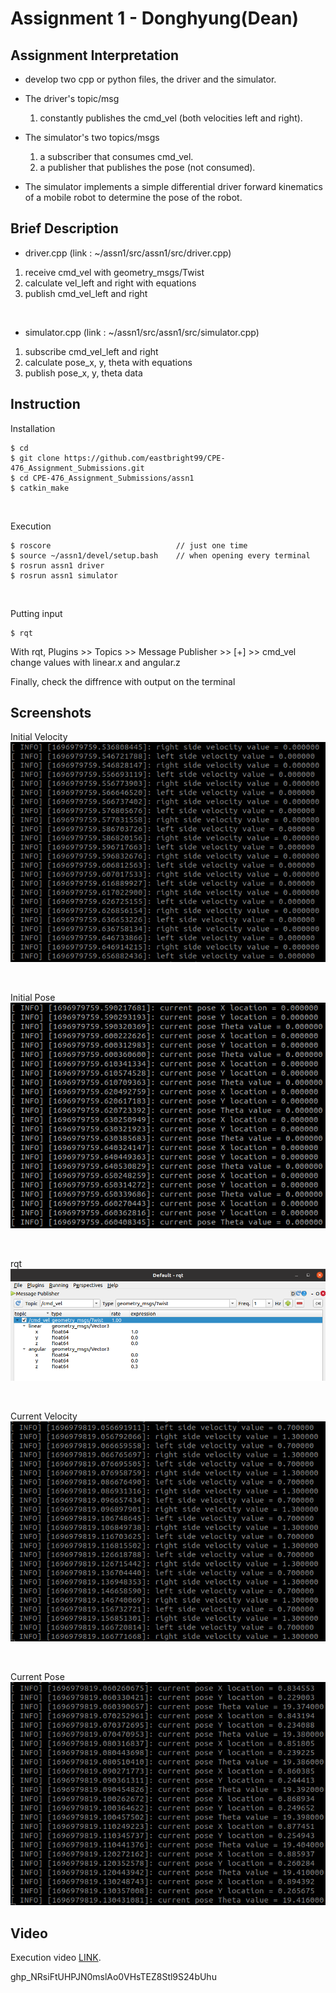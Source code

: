 # Assignment 1 - Donghyung(Dean)

## Assignment Interpretation
* develop two cpp or python files, the driver and the simulator.

* The driver's topic/msg 
    1) constantly publishes the cmd_vel (both velocities left and right). 

* The simulator's two topics/msgs 
    1) a subscriber that consumes cmd_vel.
    1) a publisher that publishes the pose (not consumed).

* The simulator implements a simple differential driver forward kinematics of a mobile robot to determine the pose of the robot.

## Brief Description
* driver.cpp (link : ~/assn1/src/assn1/src/driver.cpp)
1. receive cmd_vel with geometry_msgs/Twist
2. calculate vel_left and right with equations
3. publish cmd_vel_left and right

<br/>

* simulator.cpp (link : ~/assn1/src/assn1/src/simulator.cpp)
1. subscribe cmd_vel_left and right
2. calculate pose_x, y, theta with equations
3. publish pose_x, y, theta data

## Instruction
Installation
```
$ cd
$ git clone https://github.com/eastbright99/CPE-476_Assignment_Submissions.git
$ cd CPE-476_Assignment_Submissions/assn1
$ catkin_make
```

<br/>

Execution
```
$ roscore                            // just one time
$ source ~/assn1/devel/setup.bash    // when opening every terminal
$ rosrun assn1 driver
$ rosrun assn1 simulator
```

<br/>

Putting input
```
$ rqt
```
With rqt, Plugins >> Topics >> Message Publisher >> [+] >> cmd_vel  
change values with linear.x and angular.z  

Finally, check the diffrence with output on the terminal

## Screenshots
Initial Velocity  
![int_vel](./images/int_vel.png)

<br/>

Initial Pose  
![int_pose](./images/int_pose.png)

<br/>

rqt  
![rqt](./images/rqt.png)

<br/>

Current Velocity  
![cur_vel](./images/cur_vel.png)

<br/>

Current Pose  
![cur_pose](./images/cur_pose.png)

## Video
Execution video [LINK](https://pages.github.com/).

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


